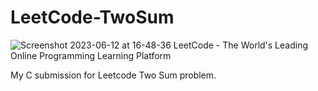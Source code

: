 # LeetCode-TwoSum

![Screenshot 2023-06-12 at 16-48-36 LeetCode - The World's Leading Online Programming Learning Platform](https://github.com/JasonA-GH/LeetCode-TwoSum/assets/136386469/6b48dd5a-ac80-46d3-83c8-e59632f89296)

My C submission for Leetcode Two Sum problem.
